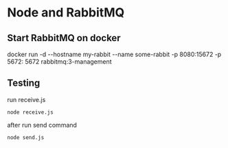 # Node and RabbitMQ

## Start RabbitMQ on docker
docker run -d --hostname my-rabbit --name some-rabbit -p 8080:15672 -p 5672: 5672 rabbitmq:3-management

## Testing

run receive.js

```
node receive.js
```

after run send command

```
node send.js
```




